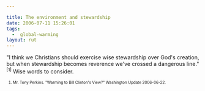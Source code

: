 ```yaml
---

title: The environment and stewardship
date: 2006-07-11 15:26:01
tags:
  -  global-warming
layout: rut
---
```


"I think we Christians should exercise wise stewardship over God's creation, but when stewardship becomes reverence we've crossed a dangerous line."<sup>[1]</sup> Wise words to consider.

<font size="-2">
<ol><font size="-2">
	<li><font size="-2">Mr. Tony Perkins.  "Warming to Bill Clinton's View?" Washington Update 2006-06-22.</font></li>
</font></ol>
</font>

